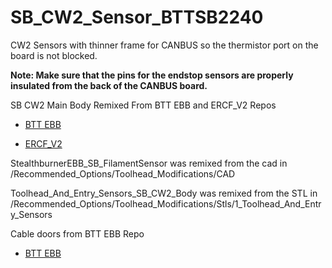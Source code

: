 # SB_CW2_Sensor_BTTSB2240
CW2 Sensors with thinner frame for CANBUS so the thermistor port on the board is not blocked.


**Note: Make sure that the pins for the endstop sensors are properly insulated from the back of the CANBUS board.**


SB CW2 Main Body Remixed From BTT EBB and ERCF_V2 Repos

 - [BTT EBB](https://github.com/bigtreetech/EBB/tree/master/EBB%20SB2240_2209%20CAN/STL)

 - [ERCF_V2](https://github.com/Enraged-Rabbit-Community/ERCF_v2/tree/master/Recommended_Options/Toolhead_Modifications/CAD)

StealthburnerEBB_SB_FilamentSensor was remixed from the cad in /Recommended_Options/Toolhead_Modifications/CAD

Toolhead_And_Entry_Sensors_SB_CW2_Body was remixed from the STL in /Recommended_Options/Toolhead_Modifications/Stls/1_Toolhead_And_Entry_Sensors 


Cable doors from BTT EBB Repo

 - [BTT EBB](https://github.com/bigtreetech/EBB/tree/master/EBB%20SB2240_2209%20CAN/Custom%20Printed%20Parts)
